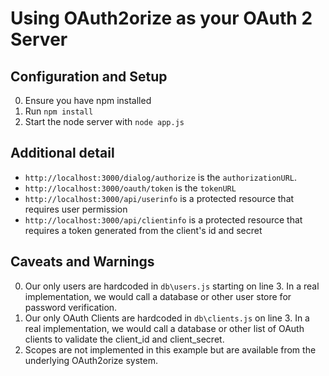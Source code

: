 # Using OAuth2orize as your OAuth 2 Server 

## Configuration and Setup

0. Ensure you have npm installed
0. Run `npm install` 
0. Start the node server with `node app.js`

## Additional detail

* `http://localhost:3000/dialog/authorize` is the `authorizationURL`.
* `http://localhost:3000/oauth/token` is the `tokenURL`
* `http://localhost:3000/api/userinfo` is a protected resource that requires user permission
* `http://localhost:3000/api/clientinfo` is a protected resource that requires a token generated from the client's id and secret

## Caveats and Warnings

0. Our only users are hardcoded in `db\users.js` starting on line 3. In a real implementation, we would call a database or other user store for password verification.
0. Our only OAuth Clients are hardcoded in `db\clients.js` on line 3. In a real implementation, we would call a database or other list of OAuth clients to validate the client_id and client_secret.
0. Scopes are not implemented in this example but are available from the underlying OAuth2orize system.
